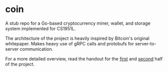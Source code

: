 # coin
A stub repo for a Go-based cryptocurrency miner, wallet, and storage system implemented for CS1951L.

The architecture of the project is heavily inspired by Bitcoin's original whitepaper. Makes heavy use of gRPC calls and protobufs for server-to-server communication. 

For a more detailed overview, read the handout for the [first](https://hackmd.io/@cs1951l-2023/chain) and [second](https://hackmd.io/@cs1951l-2023/coin) half of the project. 
